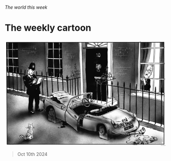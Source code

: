 ###### The world this week

# The weekly cartoon 

#####  

![image](images/20241012_WWD001.jpg) 

> Oct 10th 2024 


